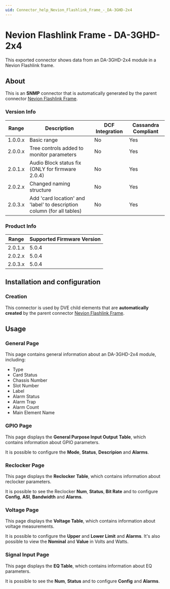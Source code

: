 ```yaml
---
uid: Connector_help_Nevion_Flashlink_Frame_-_DA-3GHD-2x4
---
```


# Nevion Flashlink Frame - DA-3GHD-2x4

This exported connector shows data from an DA-3GHD-2x4 module in a Nevion Flashlink frame.

## About

This is an **SNMP** connector that is automatically generated by the parent connector [Nevion Flashlink Frame](xref:Connector_help_Nevion_Flashlink_Frame).

### Version Info

| **Range** | **Description**                                                        | **DCF Integration** | **Cassandra Compliant** |
|------------------|------------------------------------------------------------------------|---------------------|-------------------------|
| 1.0.0.x          | Basic range                                                            | No                  | Yes                     |
| 2.0.0.x          | Tree controls added to monitor parameters                              | No                  | Yes                     |
| 2.0.1.x          | Audio Block status fix (ONLY for firmware 2.0.4)                       | No                  | Yes                     |
| 2.0.2.x          | Changed naming structure                                               | No                  | Yes                     |
| 2.0.3.x          | Add 'card location' and 'label' to description column (for all tables) | No                  | Yes                     |

### Product Info

| Range | Supported Firmware Version |
|------------------|-----------------------------|
| 2.0.1.x          | 5.0.4                       |
| 2.0.2.x          | 5.0.4                       |
| 2.0.3.x          | 5.0.4                       |

## Installation and configuration

### Creation

This connector is used by DVE child elements that are **automatically created** by the parent connector [Nevion Flashlink Frame](xref:Connector_help_Nevion_Flashlink_Frame).

## Usage

### General Page

This page contains general information about an DA-3GHD-2x4 module, including:

- Type
- Card Status
- Chassis Number
- Slot Number
- Label
- Alarm Status
- Alarm Trap
- Alarm Count
- Main Element Name

### GPIO Page

This page displays the **General Purpose Input Output** **Table**, which contains information about GPIO parameters.

It is possible to configure the **Mode**, **Status**, **Descripion** and **Alarms**.

### Reclocker Page

This page displays the **Reclocker** **Table**, which contains information about reclocker parameters.

It is possible to see the Reclocker **Num**, **Status**, **Bit Rate** and to configure **Config**, **ASI**, **Bandwidth** and **Alarms**.

### Voltage Page

This page displays the **Voltage Table**, which contains information about voltage measurements.

It is possible to configure the **Upper** and **Lower Limit** and **Alarms**. It's also possible to view the **Nominal** and **Value** in Volts and Watts.

### Signal Input Page

This page displays the **EQ Table**, which contains information about EQ parameters.

It is possible to see the **Num**, **Status** and to configure **Config** and **Alarms**.
